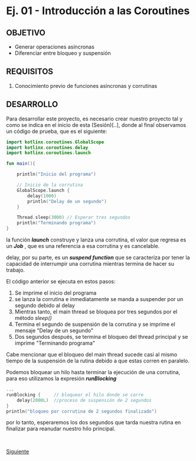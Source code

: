 # Ej. 01 - Introducción a las Coroutines

## OBJETIVO

- Generar operaciones asíncronas 
- Diferenciar entre bloqueo y suspensión

## REQUISITOS

1. Conocimiento previo de funciones asíncronas y corrutinas

## DESARROLLO

Para desarrollar este proyecto, es necesario crear nuestro proyecto tal y como se indica en el inicio de esta (Sesión)[..], donde al final observamos un código de prueba, que es el siguiente:

```kotlin
import kotlinx.coroutines.GlobalScope
import kotlinx.coroutines.delay
import kotlinx.coroutines.launch

fun main(){

    println("Inicio del programa")

    // Inicio de la corrutina
    GlobalScope.launch {
        delay(1000)
        println("Delay de un segundo")
    }

    Thread.sleep(3000) // Esperar tres segundos
    println("Terminando programa")
}
```

la función ***launch*** construye y lanza una corrutina, el valor que regresa es un ***Job*** , que es una referencia a esa corrutina y es cancelable.

delay, por su parte, es un ***suspend function*** que se caracteriza por tener la capacidad de interrumpir una corrutina mientras termina de hacer su trabajo. 

El código anterior se ejecuta en estos pasos:

1. Se imprime el inicio del programa
2. se lanza la corrutina e inmediatamente se manda a suspender por un segundo debido al delay
3. Mientras tanto, el main thread se bloquea por tres segundos por el método *sleep()*
4. Termina el segundo de suspensión de la corrutina y se imprime el mensaje "Delay de un segundo"
5. Dos segundos después, se termina el bloqueo del thread principal y se imprime "Terminando programa"

Cabe mencionar que el bloqueo del main thread sucede casi al mismo tiempo de la suspensión de la rutina debido a que estas corren en paralelo.

Podemos bloquear un hilo hasta terminar la ejecución de una corrutina, para eso utilizamos la expresión ***runBlocking***

```kotlin
...
runBlocking {     // bloquear el hilo donde se corre
    delay(2000L)  //proceso de suspensión de 2 segundos
}
println("bloqueo por corrutina de 2 segundos finalizado")
```

por lo tanto, esperaremos los dos segundos que tarda nuestra rutina en finalizar para reanudar nuestro hilo principal.


</br>

[Siguiente](../Reto-01)